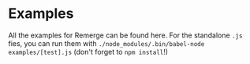 # Examples

All the examples for Remerge can be found here. For the standalone `.js` fies, you can run them with `./node_modules/.bin/babel-node examples/[test].js` (don't forget to `npm install`!)